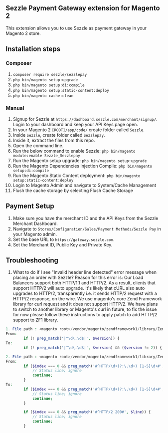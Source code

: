 ## Sezzle Payment Gateway extension for Magento 2

This extension allows you to use Sezzle as payment gateway in your Magento 2 store.

## Installation steps

### Composer
1. `composer require sezzle/sezzlepay`
2. `php bin/magento setup:upgrade`
3. `php bin/magento setup:di:compile`
4. `php bin/magento setup:static-content:deploy`
5. `php bin/magento cache:clean`

### Manual
1. Signup for Sezzle at `https://dashboard.sezzle.com/merchant/signup/`. Login to your dashboard and keep your API Keys page open.
2. In your Magento 2 `[ROOT]/app/code/` create folder called `Sezzle`.
3. Inside `Sezzle`, create folder called `Sezzlepay`.
4. Inside it, extract the files from this repo.
5. Open the command line.
6. Run the below command to enable Sezzle:
`php bin/magento module:enable Sezzle_Sezzlepay`
7. Run the Magento setup upgrade:
`php bin/magento setup:upgrade`
8. Run the Magento Dependencies Injection Compile:
`php bin/magento setup:di:compile`
9. Run the Magento Static Content deployment:
`php bin/magento setup:static-content:deploy`
10. Login to Magento Admin and navigate to System/Cache Management
11. Flush the cache storage by selecting Flush Cache Storage

## Payment Setup
1. Make sure you have the merchant ID and the API Keys from the Sezzle Merchant Dashboard.
2. Navigate to `Stores/Configuration/Sales/Payment Methods/Sezzle Pay` in your Magento admin.
3. Set the base URL to `https://gateway.sezzle.com`.
4. Set the Merchant ID, Public Key and Private Key.

## Troubleshooting
1. What to do if I see "Invalid header line detected" error message when placing an order with Sezzle?
Reason for this error is: Our Load Balancers support both HTTP/1.1 and HTTP/2. As a result, clients that support HTTP/2 will auto upgrade. It's likely that cURL also auto upgrades to HTTP/2, transparently i.e. it sends HTTP/2 request with a HTTP/2 response, on the wire. We use magento's core Zend Framework library for curl request and it does not support HTTP/2. We have plans to switch to another library or Magento's curl in future, to fix the issue for now please follow these instructions to apply patch to add HTTP/2 support to ZF1 library.
```php
1. File path : <magento root>/vendor/magento/zendframework1/library/Zend/Http/Response.php, modify around line 185 :
From: 
        if (! preg_match('|^\d\.\d$|', $version)) {
To:
        if (! preg_match('|^\d\.\d$|', $version) && ($version != 2)) {

2. File path : <magento root>/vendor/magento/zendframework1/library/Zend/Http/Response.php, modify around line 586 :
From:
        if ($index === 0 && preg_match('#^HTTP/\d+(?:\.\d+) [1-5]\d+#', $line)) {
            // Status line; ignore
            continue;
        }
To:
        if ($index === 0 && preg_match('#^HTTP/\d+(?:\.\d+) [1-5]\d+#', $line)) {
            // Status line; ignore
            continue;
        }

        if ($index === 0 && preg_match('#^HTTP/2 200#', $line)) {
            // Status line; ignore
            continue;
        }
```